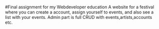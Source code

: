 #Final assignment for my Webdeveloper education
A website for a festival where you can create a account, assign yourself to events, and also see a list with your events.
Admin part is full CRUD with events,artists,accounts etc.

